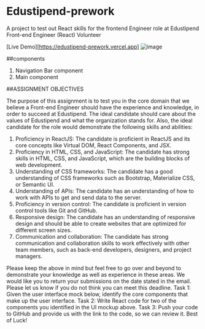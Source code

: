 # Edustipend-prework

A project to test out React skills for the frontend Engineer role at Edustipend
Front-end Engineer (React) Volunteer

[Live Demo][https://edustipend-prework.vercel.app]
![image](https://github.com/Dev-Franqqi/Edustipend-prework/assets/112135616/c60af2e6-ac0d-44c9-b192-3f3c5c044142)



##components 
1. Navigation Bar component 
2. Main component

##ASSIGNMENT OBJECTIVES

The purpose of this assignment is to test you in the core domain that we
believe a Front-end Engineer should have the experience and knowledge,
in order to succeed at Edustipend.
The ideal candidate should care about the values of Edustipend and what
the organization stands for.
Also, the ideal candidate for the role would demonstrate the following skills
and abilities:

1. Proficiency in ReactJS: The candidate is proficient in ReactJS and its
core concepts like Virtual DOM, React Components, and JSX.
2. Proficiency in HTML, CSS, and JavaScript: The candidate has strong
skills in HTML, CSS, and JavaScript, which are the building blocks of
web development.
3. Understanding of CSS frameworks: The candidate has a good
understanding of CSS frameworks such as Bootstrap, Materialize
CSS, or Semantic UI.
4. Understanding of APIs: The candidate has an understanding of how
to work with APIs to get and send data to the server.
5. Proficiency in version control: The candidate is proficient in version
control tools like Git and GitHub.
6. Responsive design: The candidate has an understanding of
responsive design and should be able to create websites that are
optimized for different screen sizes.
7. Communication and collaboration: The candidate has strong
communication and collaboration skills to work effectively with other
team members, such as back-end developers, designers, and project
managers.

Please keep the above in mind but feel free to go over and beyond to
demonstrate your knowledge as well as experience in these areas.
We would like you to return your submissions on the date stated in the
email. Please let us know if you do not think you can meet this deadline.
Task 1:
Given the user interface mock below, identify the core components that
make up the user interface.
Task 2:
Write React code for two of the components you identified in the UI
mockup above.
Task 3:
Push your code to GitHub and provide us with the link to the code, so we
can review it.
Best of Luck!
